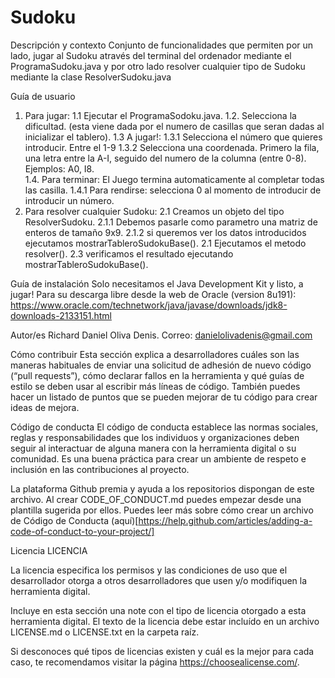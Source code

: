 # Sudoku
Descripción y contexto
  Conjunto de funcionalidades que permiten por un lado, jugar al Sudoku através del terminal del ordenador mediante el ProgramaSudoku.java y por otro lado resolver cualquier tipo de Sudoku mediante la clase ResolverSudoku.java

Guía de usuario
 1.  Para jugar:
    1.1 Ejecutar el ProgramaSodoku.java.
    1.2. Selecciona la dificultad. (esta viene dada por el numero de casillas que seran dadas al inicializar el tablero).
    1.3 A jugar!:
      1.3.1 Selecciona el número que quieres introducir. Entre el 1-9 
      1.3.2 Selecciona una coordenada. Primero la fila, una letra entre la A-I, seguido del numero de la columna (entre 0-8). Ejemplos: A0, I8.  
    1.4. Para terminar:
      El Juego termina automaticamente al completar todas las casilla.
      1.4.1 Para rendirse: selecciona 0 al momento de introducir de introducir un número.
 2. Para resolver cualquier Sudoku:
    2.1 Creamos un objeto del tipo ResolverSudoku.
      2.1.1 Debemos pasarle como parametro una matriz de enteros de tamaño 9x9.
      2.1.2 si queremos ver los datos introducidos ejecutamos mostrarTableroSudokuBase().
    2.1 Ejecutamos el metodo resolver().
    2.3 verificamos el resultado ejecutando mostrarTableroSudokuBase().
    
Guía de instalación
  Solo necesitamos el Java Development Kit y listo, a jugar! Para su descarga libre desde la web de Oracle (version 8u191): https://www.oracle.com/technetwork/java/javase/downloads/jdk8-downloads-2133151.html

Autor/es
Richard Daniel Oliva Denis. Correo: danielolivadenis@gmail.com

Cómo contribuir
Esta sección explica a desarrolladores cuáles son las maneras habituales de enviar una solicitud de adhesión de nuevo código (“pull requests”), cómo declarar fallos en la herramienta y qué guías de estilo se deben usar al escribir más líneas de código. También puedes hacer un listado de puntos que se pueden mejorar de tu código para crear ideas de mejora.

Código de conducta
El código de conducta establece las normas sociales, reglas y responsabilidades que los individuos y organizaciones deben seguir al interactuar de alguna manera con la herramienta digital o su comunidad. Es una buena práctica para crear un ambiente de respeto e inclusión en las contribuciones al proyecto.

La plataforma Github premia y ayuda a los repositorios dispongan de este archivo. Al crear CODE_OF_CONDUCT.md puedes empezar desde una plantilla sugerida por ellos. Puedes leer más sobre cómo crear un archivo de Código de Conducta (aquí)[https://help.github.com/articles/adding-a-code-of-conduct-to-your-project/]

Licencia
LICENCIA

La licencia especifica los permisos y las condiciones de uso que el desarrollador otorga a otros desarrolladores que usen y/o modifiquen la herramienta digital.

Incluye en esta sección una note con el tipo de licencia otorgado a esta herramienta digital. El texto de la licencia debe estar incluído en un archivo LICENSE.md o LICENSE.txt en la carpeta raíz.

Si desconoces qué tipos de licencias existen y cuál es la mejor para cada caso, te recomendamos visitar la página https://choosealicense.com/.
